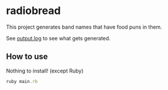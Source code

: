 # radiobread
This project generates band names that have food puns in them.

See [output.log](https://github.com/egonSchiele/radiobread/blob/master/output.log) to see what gets generated.

## How to use

Nothing to install! (except Ruby)

```ruby
ruby main.rb
```

